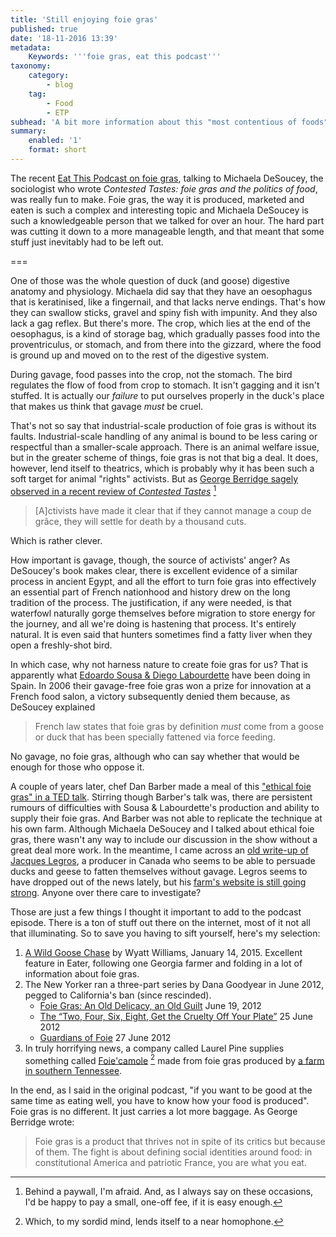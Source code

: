 ```yaml
---
title: 'Still enjoying foie gras'
published: true
date: '18-11-2016 13:39'
metadata:
    Keywords: '''foie gras, eat this podcast'''
taxonomy:
    category:
        - blog
    tag:
        - Food
        - ETP
subhead: 'A bit more information about this "most contentious of foods"'
summary:
    enabled: '1'
    format: short
---
```


The recent [Eat This Podcast on foie gras](http://www.eatthispodcast.com/foie-gras/), talking to Michaela DeSoucey, the sociologist who wrote _Contested Tastes: foie gras and the politics of food_, was really fun to make. Foie gras, the way it is produced, marketed and eaten is such a complex and interesting topic and Michaela DeSoucey is such a knowledgeable person that we talked for over an hour. The hard part was cutting it down to a more manageable length, and that meant that some stuff just inevitably had to be left out.

===

One of those was the whole question of duck (and goose) digestive anatomy and physiology. Michaela did say that they have an oesophagus that is keratinised, like a fingernail, and that lacks nerve endings. That's how they can swallow sticks, gravel and spiny fish with impunity. And they also lack a gag reflex. But there's more. The crop, which lies at the end of the oesophagus, is a kind of storage bag, which gradually passes food into the proventriculus, or stomach, and from there into the gizzard, where the food is ground up and moved on to the rest of the digestive system.

During gavage, food passes into the crop, not the stomach. The bird regulates the flow of food from crop to stomach. It isn't gagging and it isn't stuffed. It is actually our *failure* to put ourselves properly in the duck's place that makes us think that gavage _must_ be cruel.

That's not so say that industrial-scale production of foie gras is without its faults. Industrial-scale handling of any animal is bound to be less caring or respectful than a smaller-scale approach. There is an animal welfare issue, but in the greater scheme of things, foie gras is not that big a deal. It does, however, lend itself to theatrics, which is probably why it has been such a soft target for animal "rights" activists. But as [George Berridge sagely observed in a recent review of _Contested Tastes_](http://www.the-tls.co.uk/articles/private/whats-good-for-the-goose/) [^1]

> [A]ctivists have made it clear that if they cannot manage a coup de grâce, they will settle for death by a thousand cuts.

Which is rather clever.

How important is gavage, though, the source of activists' anger? As DeSoucey's book makes clear, there is excellent evidence of a similar process in ancient Egypt, and all the effort to turn foie gras into effectively an essential part of French nationhood and history drew on the long tradition of the process. The justification, if any were needed, is that waterfowl naturally gorge themselves before migration to store energy for the journey, and all we're doing is hastening that process. It's entirely natural. It is even said that hunters sometimes find a fatty liver when they open a freshly-shot bird.

In which case, why not harness nature to create foie gras for us? That is apparently what [Edoardo Sousa & Diego Labourdette](http://sousa-labourdette.com) have been doing in Spain. In 2006 their gavage-free foie gras won a prize for innovation at a French food salon, a victory subsequently denied them because, as DeSoucey explained

> French law states that foie gras by definition _must_ come from a goose or duck that has been specially fattened via force feeding.

No gavage, no foie gras, although who can say whether that would be enough for those who oppose it.

A couple of years later, chef Dan Barber made a meal of this ["ethical foie gras" in a TED talk](http://www.ted.com/talks/dan_barber_s_surprising_foie_gras_parable). Stirring though Barber's talk was, there are persistent rumours of difficulties with Sousa & Labourdette's production and ability to supply their foie gras. And Barber was not able to replicate the technique at his own farm. Although Michaela DeSoucey and I talked about ethical foie gras, there wasn't any way to include our discussion in the show without a great deal more work. In the meantime, I came across an [old write-up of Jacques Legros](http://www.realfoodtraveler.com/2011/11/jacques-legros-quebecs-father-goose/), a producer in Canada who seems to be able to persuade ducks and geese to fatten themselves without gavage. Legros seems to have dropped out of the news lately, but his [farm's website is still going strong](http://www.augoutdautrefois.qc.ca/index.php?page=accueil). Anyone over there care to investigate?

Those are just a few things I thought it important to add to the podcast episode. There is a ton of stuff out there on the internet, most of it not all that illuminating. So to save you having to sift yourself, here's my selection:

1. [A Wild Goose Chase](http://www.eater.com/2015/1/14/7528877/ethical-foie-gras-brandon-chonko) by Wyatt Williams, January 14, 2015. Excellent feature in Eater, following one Georgia farmer and folding in a lot of information about foie gras. 
2. The New Yorker ran a three-part series by Dana Goodyear in June 2012, pegged to California's ban (since rescinded). 
	* [Foie Gras: An Old Delicacy, an Old Guilt](http://www.newyorker.com/culture/culture-desk/foie-gras-an-old-delicacy-an-old-guilt) June 19, 2012
	* [The “Two, Four, Six, Eight, Get the Cruelty Off Your Plate”](http://www.newyorker.com/culture/culture-desk/the-two-four-six-eight-get-the-cruelty-off-your-plate) 25 June 2012
	* [Guardians of Foie](http://www.newyorker.com/culture/culture-desk/guardians-of-foie) 27 June 2012
3. In truly horrifying news, a company called Laurel Pine supplies something called [Foie'camole](http://www.enjoyfoiegras.com/products/foie-gras.html) [^2] made from foie gras produced by [a farm in southern Tennessee](https://www.facebook.com/SpecialtyDuckFarm).

[^1]: Behind a paywall, I'm afraid. And, as I always say on these occasions, I'd be happy to pay a small, one-off fee, if it is easy enough.

[^2]: Which, to my sordid mind, lends itself to a near homophone.

In the end, as I said in the original podcast, "if you want to be good at the same time as eating well, you have to know how your food is produced". Foie gras is no different. It just carries a lot more baggage. As George Berridge wrote:

> Foie gras is a product that thrives not in spite of its critics but because of them. The fight is about defining social identities around food: in constitutional America and patriotic France, you are what you eat.

